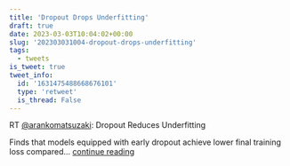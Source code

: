 ```yaml
---
title: 'Dropout Drops Underfitting'
draft: true
date: 2023-03-03T10:04:02+00:00
slug: '202303031004-dropout-drops-underfitting'
tags:
  - tweets
is_tweet: true
tweet_info:
  id: '1631475488668676101'
  type: 'retweet'
  is_thread: False
---
```




RT [@arankomatsuzaki](https://x.com/arankomatsuzaki): Dropout Reduces Underfitting

Finds that models equipped with early dropout achieve lower final training loss compared… [continue reading](https://x.com/sytelus/status/1631475488668676101)
